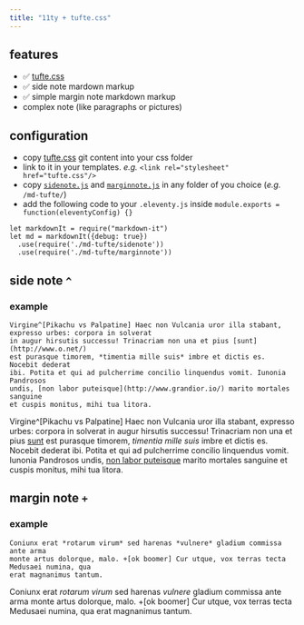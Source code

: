 ```yaml
---
title: "11ty + tufte.css"
---
```


## features

- ✅ [tufte.css](https://edwardtufte.github.io/tufte-css/)
- ✅ side note mardown markup
- ✅ simple margin note markdown markup
- complex note (like paragraphs or pictures)

## configuration

- copy [tufte.css](https://github.com/edwardtufte/tufte-css) git content into your css folder
- link to it in your templates. *e.g.* `<link rel="stylesheet" href="tufte.css"/>`
- copy [`sidenote.js`](https://gist.github.com/taniki/0eb61559482e40768b40dc5aea71dff4#file-sidenote-js) and [`marginnote.js`](https://gist.github.com/taniki/0eb61559482e40768b40dc5aea71dff4#file-marginnote-js) in any folder of you choice (*e.g.* `/md-tufte/`)
- add the following code to your `.eleventy.js` inside `module.exports = function(eleventyConfig) {}`

```
let markdownIt = require("markdown-it")
let md = markdownIt({debug: true})
  .use(require('./md-tufte/sidenote'))
  .use(require('./md-tufte/marginnote'))
```

## side note `^`

### example

```
Virgine^[Pikachu vs Palpatine] Haec non Vulcania uror illa stabant, expresso urbes: corpora in solverat
in augur hirsutis successu! Trinacriam non una et pius [sunt](http://www.o.net/)
est purasque timorem, *timentia mille suis* imbre et dictis es. Nocebit dederat
ibi. Potita et qui ad pulcherrime concilio linquendus vomit. Iunonia Pandrosos
undis, [non labor puteisque](http://www.grandior.io/) marito mortales sanguine
et cuspis monitus, mihi tua litora.
```

Virgine^[Pikachu vs Palpatine] Haec non Vulcania uror illa stabant, expresso urbes: corpora in solverat
in augur hirsutis successu! Trinacriam non una et pius [sunt](http://www.o.net/)
est purasque timorem, *timentia mille suis* imbre et dictis es. Nocebit dederat
ibi. Potita et qui ad pulcherrime concilio linquendus vomit. Iunonia Pandrosos
undis, [non labor puteisque](http://www.grandior.io/) marito mortales sanguine
et cuspis monitus, mihi tua litora.

## margin note `+`

### example

```
Coniunx erat *rotarum virum* sed harenas *vulnere* gladium commissa ante arma
monte artus dolorque, malo. +[ok boomer] Cur utque, vox terras tecta Medusaei numina, qua
erat magnanimus tantum.
```

Coniunx erat *rotarum virum* sed harenas *vulnere* gladium commissa ante arma
monte artus dolorque, malo. +[ok boomer] Cur utque, vox terras tecta Medusaei numina, qua
erat magnanimus tantum.
